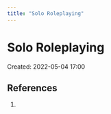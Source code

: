 ```yaml
---
title: "Solo Roleplaying"
---
```

# Solo Roleplaying

Created: 2022-05-04 17:00

## References
1. 

